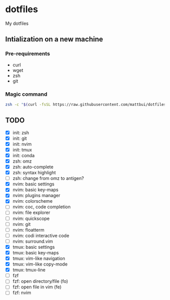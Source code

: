 # dotfiles

My dotfiles

## Intialization on a new machine

### Pre-requirements

- curl
- wget
- zsh
- git

### Magic command

```bash
zsh -c "$(curl -fsSL https://raw.githubusercontent.com/mattbui/dotfiles/master/initialize.sh)"
```

## TODO

- [x] init: zsh
- [x] init: git
- [x] init: nvim
- [x] init: tmux
- [x] init: conda
- [x] zsh: omz
- [x] zsh: auto-complete
- [x] zsh: syntax highlight
- [ ] zsh: change from omz to antigen?
- [x] nvim: basic settings
- [x] nvim: basic key-maps
- [x] nvim: plugins manager
- [x] nvim: colorscheme
- [ ] nvim: coc, code completion
- [ ] nvim: file explorer
- [ ] nvim: quickscope
- [ ] nvim: git
- [ ] nvim: floatterm
- [ ] nvim: codi interactive code
- [ ] nvim: surround.vim
- [x] tmux: basic settings
- [x] tmux: basic key-maps
- [x] tmux: vim-like navigation
- [x] tmux: vim-like copy-mode
- [x] tmux: tmux-line
- [ ] fzf
- [ ] fzf: open directory/file (fo)
- [ ] fzf: open file in vim (fe)
- [ ] fzf: nvim

